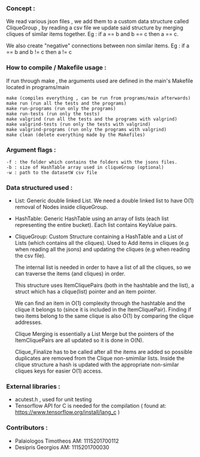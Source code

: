 ### Concept : 
We read various json files , we add them to a custom data structure called
CliqueGroup , by reading a csv file we update said structure by merging cliques
of similar items together.
Eg : if a == b and b == c then a == c.

We also create "negative" connections between non similar items.
Eg : if a == b and b != c then a != c


### How to compile / Makefile usage :
If run through make , the arguments used are defined in the main's 
Makefile located in programs/main
 
    make (compiles everything , can be run from programs/main afterwards)
    make run (run all the tests and the programs)
    make run-programs (run only the programs)
    make run-tests (run only the tests)
    make valgrind (run all the tests and the programs with valgrind)
    make valgrind-tests (run only the tests with valgrind)
    make valgrind-programs (run only the programs with valgrind)
    make clean (delete everything made by the Makefiles)

### Argument flags :
    -f : the folder which contains the folders with the jsons files.
    -b : size of HashTable array used in cliqueGroup (optional)
    -w : path to the datasetW csv file

### Data structured used :

-   List: Generic double linked List. We need a double linked list to have O(1)
    removal of Nodes inside cliqueGroup.

-   HashTable: Generic HashTable using an array of lists (each list representing
    the entire bucket). Each list contains KeyValue pairs.

-   CliqueGroup: Custom Structure containing a HashTable and a List of 
    Lists (which contains all the cliques). Used to Add items in cliques
    (e.g when reading all the jsons) and updating the cliques (e.g when reading the csv file).

    The internal list is needed in order to have a list of all the cliques, so we can traverse the 
    items (and cliques) in order.
    
    This structure uses ItemCliquePairs (both in the hashtable and the list), a struct which has 
    a clique(list) pointer and an item pointer.
    
    We can find an item in O(1) complexity through the hashtable and the clique it belongs to (since 
    it is included in the ItemCliquePair). Finding if two items belong to the same clique is 
    also O(1) by comparing the clique addresses.
    
    Clique Merging is essentially a List Merge but the pointers of the ItemCliquePairs are all 
    updated so it is done in O(N).
    
    Clique_Finalize has to be called after all the items are added so possible duplicates are removed
    from the Clique non-smimilar lists. Inside the clique structure a hash is updated with the appropriate
    non-similar cliques keys for easier O(1) access. 

### External libraries :
- acutest.h , used for unit testing
- Tensorflow API for C is needed for the compilation ( found at: https://www.tensorflow.org/install/lang_c )

### Contributors :
- Palaiologos Timotheos AM: 1115201700112
- Desipris Georgios AM: 1115201700030
